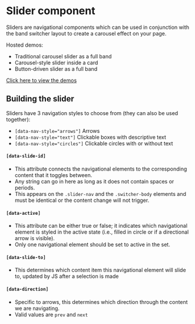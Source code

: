 # Slider component

Sliders are navigational components which can be used in conjunction with the band switcher layout to create a carousel effect on your page.

Hosted demos:
- Traditional carousel slider as a full band
- Carousel-style slider inside a card
- Button-driven slider as a full band

[Click here to view the demos](http://casoncode.com.s3-website-us-east-1.amazonaws.com/examples/slider.html)

## Building the slider

Sliders have 3 navigation styles to choose from (they can also be used together):

- `[data-nav-style="arrows"]`  Arrows
- `[data-nav-style="text"]`  Clickable boxes with descriptive text
- `[data-nav-style="circles"]`  Clickable circles with or without text

#### `[data-slide-id]`
- This attribute connects the navigational elements to the corresponding content that it toggles between.
- Any string can go in here as long as it does not contain spaces or periods.
- This appears on the `.slider-nav` and the `.switcher-body` elements and must be identical or the content change will not trigger.

#### `[data-active]`
- This attribute can be either true or false; it indicates which navigational element is styled in the active state (i.e., filled in circle or if a directional arrow is visible).
- Only one navigational element should be set to active in the set.

#### `[data-slide-to]`
- This determines which content item this navigational element will slide to, updated by JS after a selection is made

#### `[data-direction]`
- Specific to arrows, this determines which direction through the content we are navigating.
- Valid values are `prev` and `next`
